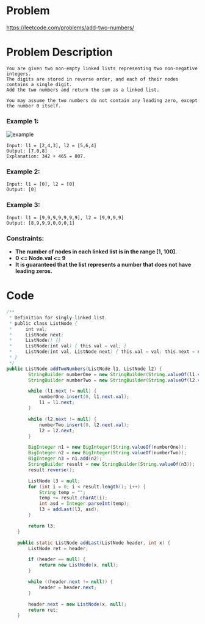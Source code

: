 # Problem
https://leetcode.com/problems/add-two-numbers/
# Problem Description
```
You are given two non-empty linked lists representing two non-negative integers. 
The digits are stored in reverse order, and each of their nodes contains a single digit. 
Add the two numbers and return the sum as a linked list.

You may assume the two numbers do not contain any leading zero, except the number 0 itself.
```
### Example 1:
![example](https://assets.leetcode.com/uploads/2020/10/02/addtwonumber1.jpg)
```
Input: l1 = [2,4,3], l2 = [5,6,4]
Output: [7,0,8]
Explanation: 342 + 465 = 807.
```
### Example 2:
```
Input: l1 = [0], l2 = [0]
Output: [0]
```
### Example 3:
```
Input: l1 = [9,9,9,9,9,9,9], l2 = [9,9,9,9]
Output: [8,9,9,9,0,0,0,1]
```
### Constraints:
 - **The number of nodes in each linked list is in the range [1, 100].**
- **0 <= Node.val <= 9**
- **It is guaranteed that the list represents a number that does not have leading zeros.**

# Code
```java
/**
 * Definition for singly-linked list.
 * public class ListNode {
 *     int val;
 *     ListNode next;
 *     ListNode() {}
 *     ListNode(int val) { this.val = val; }
 *     ListNode(int val, ListNode next) { this.val = val; this.next = next; }
 * }
 */
public ListNode addTwoNumbers(ListNode l1, ListNode l2) {
        StringBuilder numberOne = new StringBuilder(String.valueOf(l1.val));
        StringBuilder numberTwo = new StringBuilder(String.valueOf(l2.val));

        while (l1.next != null) {
            numberOne.insert(0, l1.next.val);
            l1 = l1.next;
        }

        while (l2.next != null) {
            numberTwo.insert(0, l2.next.val);
            l2 = l2.next;
        }

        BigInteger n1 = new BigInteger(String.valueOf(numberOne));
        BigInteger n2 = new BigInteger(String.valueOf(numberTwo));
        BigInteger n3 = n1.add(n2);
        StringBuilder result = new StringBuilder(String.valueOf(n3));
        result.reverse();

        ListNode l3 = null;
        for (int i = 0; i < result.length(); i++) {
            String temp = "";
            temp += result.charAt(i);
            int asd = Integer.parseInt(temp);
            l3 = addLast(l3, asd);
        }

        return l3;
    }

    public static ListNode addLast(ListNode header, int x) {
        ListNode ret = header;

        if (header == null) {
            return new ListNode(x, null);
        }

        while ((header.next != null)) {
            header = header.next;
        }

        header.next = new ListNode(x, null);
        return ret;
    }
```
